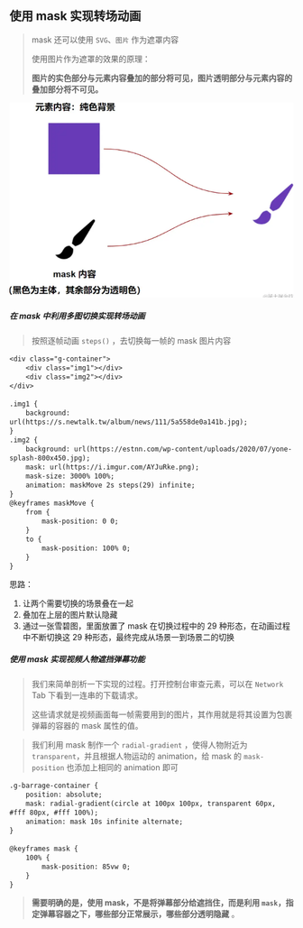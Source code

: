 ## 使用 mask 实现转场动画

> mask 还可以使用 `SVG`、`图片` 作为遮罩内容
>
> 使用图片作为遮罩的效果的原理：
>
> **图片的实色部分与元素内容叠加的部分将可见，图片透明部分与元素内容的叠加部分将不可见。**

![1699803961437](image/mask实现转场动画/1699803961437.png)

##### 在 mask 中利用多图切换实现转场动画


> 按照逐帧动画 `steps()` ，去切换每一帧的 mask 图片内容

```
<div class="g-container">
    <div class="img1"></div>
    <div class="img2"></div>
</div>

.img1 {
    background: url(https://s.newtalk.tw/album/news/111/5a558de0a141b.jpg);
}
.img2 {
    background: url(https://estnn.com/wp-content/uploads/2020/07/yone-splash-800x450.jpg);
    mask: url(https://i.imgur.com/AYJuRke.png);
    mask-size: 3000% 100%;
    animation: maskMove 2s steps(29) infinite;
}
@keyframes maskMove {
    from {
        mask-position: 0 0;
    }
    to {
        mask-position: 100% 0;
    }
}
```

思路：

1. 让两个需要切换的场景叠在一起
2. 叠加在上层的图片默认隐藏
3. 通过一张雪碧图，里面放置了 mask 在切换过程中的 29 种形态，在动画过程中不断切换这 29 种形态，最终完成从场景一到场景二的切换


##### 使用 mask 实现视频人物遮挡弹幕功能

> 我们来简单剖析一下实现的过程。打开控制台审查元素，可以在 `Network` Tab 下看到一连串的下载请求。
>
> 这些请求就是视频画面每一帧需要用到的图片，其作用就是将其设置为包裹弹幕的容器的 mask 属性的值。

> 我们利用 mask 制作一个 `radial-gradient` ，使得人物附近为 `transparent`，并且根据人物运动的 animation，给 mask 的 `mask-position` 也添加上相同的 animation 即可

```
.g-barrage-container {
    position: absolute;
    mask: radial-gradient(circle at 100px 100px, transparent 60px, #fff 80px, #fff 100%);
    animation: mask 10s infinite alternate;
}

@keyframes mask {
    100% {
        mask-position: 85vw 0;
    }
}
```

> **需要明确的是，使用 mask，不是将弹幕部分给遮挡住，而是利用 `mask`，指定弹幕容器之下，哪些部分正常展示，哪些部分透明隐藏** 。
